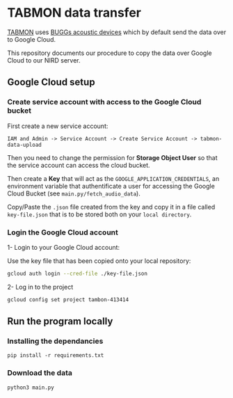 # TABMON data transfer 

[TABMON](https://www.nina.no/english/TABMON) uses [BUGGs acoustic devices](https://www.bugg.xyz/) which by default send the data over to Google Cloud.

This repository documents our procedure to copy the data over Google Cloud to our NIRD server.

## Google Cloud setup

### Create service account with access to the Google Cloud bucket

First create a new service account:

```
IAM and Admin -> Service Account -> Create Service Account -> tabmon-data-upload
```

Then you need to change the permission for **Storage Object User** so that the service account can access the cloud bucket.

Then create a **Key** that will act as the `GOOGLE_APPLICATION_CREDENTIALS`, an environment variable that authentificate a user for accessing the Google Cloud Bucket (see `main.py/fetch_audio_data`).

Copy/Paste the `.json` file created from the key and copy it in a file called `key-file.json` that is to be stored both on your `local directory`.

### Login the Google Cloud account

1- Login to your Google Cloud account:

Use the key file that has been copied onto your local repository:

```bash
gcloud auth login --cred-file ./key-file.json
```

2- Log in to the project

```bash
gcloud config set project tambon-413414
```

## Run the program locally

### Installing the dependancies

```
pip install -r requirements.txt
```

### Download the data

```
python3 main.py
```

